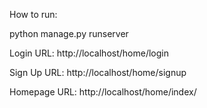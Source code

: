 How to run:

python manage.py runserver

Login URL:
http://localhost/home/login

Sign Up URL:
http://localhost/home/signup

Homepage URL:
http://localhost/home/index/

